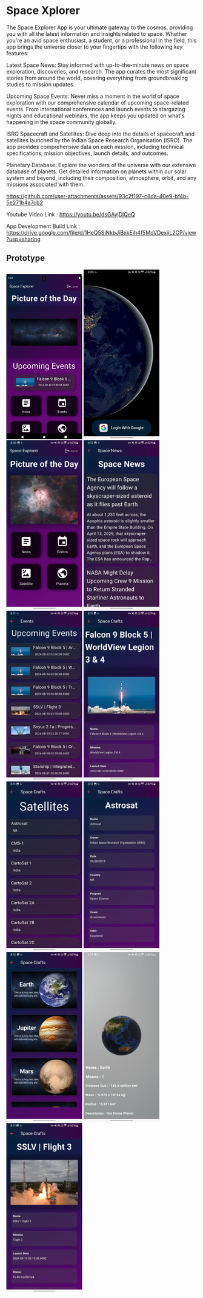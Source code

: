 
# Space Xplorer

The Space Explorer App is your ultimate gateway to the cosmos, providing you with all the latest information and insights related to space. Whether you're an avid space enthusiast, a student, or a professional in the field, this app brings the universe closer to your fingertips with the following key features:

Latest Space News: Stay informed with up-to-the-minute news on space exploration, discoveries, and research. The app curates the most significant stories from around the world, covering everything from groundbreaking studies to mission updates.

Upcoming Space Events: Never miss a moment in the world of space exploration with our comprehensive calendar of upcoming space-related events. From international conferences and launch events to stargazing nights and educational webinars, the app keeps you updated on what's happening in the space community globally.

ISRO Spacecraft and Satellites: Dive deep into the details of spacecraft and satellites launched by the Indian Space Research Organisation (ISRO). The app provides comprehensive data on each mission, including technical specifications, mission objectives, launch details, and outcomes.

Planetary Database: Explore the wonders of the universe with our extensive database of planets. Get detailed information on planets within our solar system and beyond, including their composition, atmosphere, orbit, and any missions associated with them.

https://github.com/user-attachments/assets/93c2f197-c8da-40e9-bf4b-5e271b4a7cb2


Youtube Video Link : https://youtu.be/dsGAyjDlQeQ

App Development Build Link : https://drive.google.com/file/d/1HeQ5SiNkbJiBxkEih4f5MoVDexiiL2CP/view?usp=sharing


## Prototype

<img src = "assets/Screenshot 2024-08-11 165942.png" alt="error" width="200"/>

<img src = "assets/1.jpg" alt="error" width = "200"/> 
<img src = "assets/2.jpg" alt="error" width = "200"/> 
<img src = "assets/3.jpg" alt="error" width = "200"/> 
<img src = "assets/4.jpg" alt="error" width = "200"/> 
<img src = "assets/5.jpg" alt="error" width = "200"/> 
<img src = "assets/6.jpg" alt="error" width = "200"/> 
<img src = "assets/7.jpg" alt="error" width = "200"/> 
<img src = "assets/8.jpg" alt="error" width = "200"/> 
<img src = "assets/9.jpg" alt="error" width = "200"/> 
<img src = "assets/10.jpg" alt="error" width = "200"/> 

 




 


